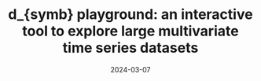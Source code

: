 ---
title: "d_{symb} playground: an interactive tool to explore large multivariate time series datasets"
collection: talks
type: "Talk"
permalink: /talks/2024-03-07-ef
venue: "Entrepreneur First - Pitch Your Thesis: AI edition"
date: 2024-03-07
location: "Station F, Paris, France"
---